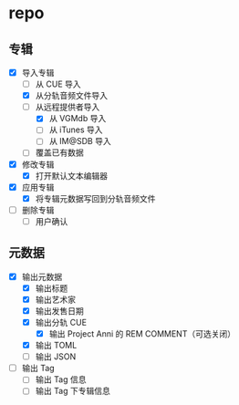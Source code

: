 # repo

## 专辑

- [x] 导入专辑
  - [ ] 从 CUE 导入
  - [x] 从分轨音频文件导入
  - [ ] 从远程提供者导入
    - [x] 从 VGMdb 导入
    - [ ] 从 iTunes 导入
    - [ ] 从 IM@SDB 导入
  - [ ] 覆盖已有数据
- [x] 修改专辑
  - [x] 打开默认文本编辑器
- [x] 应用专辑
  - [x] 将专辑元数据写回到分轨音频文件
- [ ] 删除专辑
  - [ ] 用户确认

## 元数据

- [x] 输出元数据
  - [x] 输出标题
  - [x] 输出艺术家
  - [x] 输出发售日期
  - [x] 输出分轨 CUE
    - [x] 输出 Project Anni 的 REM COMMENT（可选关闭）
  - [x] 输出 TOML
  - [ ] 输出 JSON
- [ ] 输出 Tag
  - [ ] 输出 Tag 信息
  - [ ] 输出 Tag 下专辑信息
